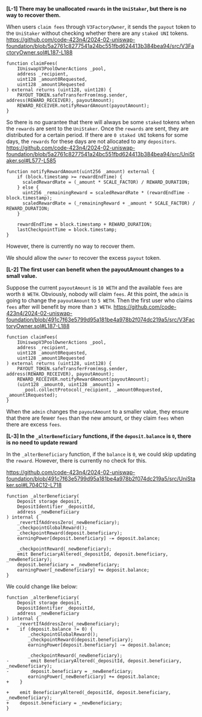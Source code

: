 **[L-1] There may be unallocated `rewards` in the `UniStaker`, but there is no way to recover them.**

When users `claim fees` through `V3FactoryOwner`, it sends the `payout` token to the `UniStaker` without checking whether there are any `staked UNI` tokens.
https://github.com/code-423n4/2024-02-uniswap-foundation/blob/5a2761c8277541a24bc551fbd624413b384bea94/src/V3FactoryOwner.sol#L187-L188
```
function claimFees(
    IUniswapV3PoolOwnerActions _pool,
    address _recipient,
    uint128 _amount0Requested,
    uint128 _amount1Requested
) external returns (uint128, uint128) {
    PAYOUT_TOKEN.safeTransferFrom(msg.sender, address(REWARD_RECEIVER), payoutAmount);
    REWARD_RECEIVER.notifyRewardAmount(payoutAmount);
}
```
So there is no guarantee that there will always be some `staked` tokens when the `rewards` are sent to the `UniStaker`.
Once the `rewards` are sent, they are distributed for a certain period. 
If there are `0 staked UNI` tokens for some days, the `rewards` for these days are not allocated to any `depositors`.
https://github.com/code-423n4/2024-02-uniswap-foundation/blob/5a2761c8277541a24bc551fbd624413b384bea94/src/UniStaker.sol#L577-L585
```
function notifyRewardAmount(uint256 _amount) external {
    if (block.timestamp >= rewardEndTime) {
      scaledRewardRate = (_amount * SCALE_FACTOR) / REWARD_DURATION;
    } else {
      uint256 _remainingReward = scaledRewardRate * (rewardEndTime - block.timestamp);
      scaledRewardRate = (_remainingReward + _amount * SCALE_FACTOR) / REWARD_DURATION;
    }

    rewardEndTime = block.timestamp + REWARD_DURATION;
    lastCheckpointTime = block.timestamp;
}
```
However, there is currently no way to recover them.

We should allow the `owner` to recover the excess `payout` token.

**[L-2] The first user can benefit when the payoutAmount changes to a small value.**

Suppose the current `payoutAmount` is `10 WETH` and the available `fees` are worth `8 WETH`. 
Obviously, nobody will claim `fees`. 
At this point, the `admin` is going to change the `payoutAmount` to `5 WETH`.
Then the first user who claims `fees` after will benefit by more than `3 WETH`.
https://github.com/code-423n4/2024-02-uniswap-foundation/blob/491c7f63e5799d95a181be4a978b2f074dc219a5/src/V3FactoryOwner.sol#L187-L188
```
function claimFees(
    IUniswapV3PoolOwnerActions _pool,
    address _recipient,
    uint128 _amount0Requested,
    uint128 _amount1Requested
) external returns (uint128, uint128) {
    PAYOUT_TOKEN.safeTransferFrom(msg.sender, address(REWARD_RECEIVER), payoutAmount);
    REWARD_RECEIVER.notifyRewardAmount(payoutAmount);
    (uint128 _amount0, uint128 _amount1) =
      _pool.collectProtocol(_recipient, _amount0Requested, _amount1Requested);
}
```

When the `admin` changes the `payoutAmount` to a smaller value, they ensure that there are fewer `fees` than the new amount, or they claim `fees` when there are excess `fees`.

**[L-3] In the `_alterBeneficiary` functions, if the `deposit.balance` is `0`, there is no need to update reward**

In the `_alterBeneficiary` function, if the `balance` is `0`, we could skip updating the `reward`. 
However, there is currently no check for this.

https://github.com/code-423n4/2024-02-uniswap-foundation/blob/491c7f63e5799d95a181be4a978b2f074dc219a5/src/UniStaker.sol#L704C12-L718
```
function _alterBeneficiary(
    Deposit storage deposit,
    DepositIdentifier _depositId,
    address _newBeneficiary
) internal {
    _revertIfAddressZero(_newBeneficiary);
    _checkpointGlobalReward();
    _checkpointReward(deposit.beneficiary);
    earningPower[deposit.beneficiary] -= deposit.balance;

    _checkpointReward(_newBeneficiary);
    emit BeneficiaryAltered(_depositId, deposit.beneficiary, _newBeneficiary);
    deposit.beneficiary = _newBeneficiary;
    earningPower[_newBeneficiary] += deposit.balance;
}
```

We could change like below:
```
function _alterBeneficiary(
    Deposit storage deposit,
    DepositIdentifier _depositId,
    address _newBeneficiary
) internal {
    _revertIfAddressZero(_newBeneficiary);
+    if (deposit.balance != 0) {
        _checkpointGlobalReward();
        _checkpointReward(deposit.beneficiary);
        earningPower[deposit.beneficiary] -= deposit.balance;

        _checkpointReward(_newBeneficiary);
-        emit BeneficiaryAltered(_depositId, deposit.beneficiary, _newBeneficiary);
-        deposit.beneficiary = _newBeneficiary;
        earningPower[_newBeneficiary] += deposit.balance;
+    }

+    emit BeneficiaryAltered(_depositId, deposit.beneficiary, _newBeneficiary);
+    deposit.beneficiary = _newBeneficiary;
}
```
